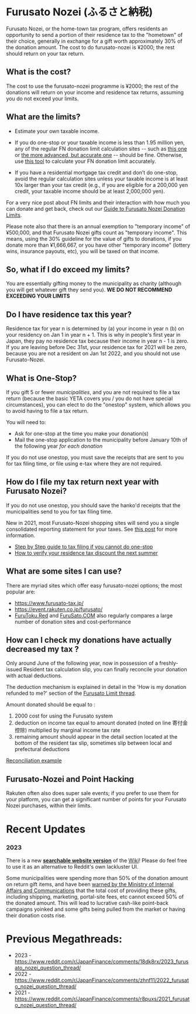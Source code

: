# Furusato Nozei (ふるさと納税)

Furusato Nozei, or the home-town tax program, offers residents an opportunity to send a portion of their residence tax to the "hometown" of their choice, generally in exchange for a gift worth approximately 30% of the donation amount.  The cost to do furusato-nozei is ¥2000; the rest should return on your tax return.

## What is the cost?

The cost to use the furusato-nozei programme is ¥2000; the rest of the donations will return on your income and residence tax returns, assuming you do not exceed your limits.

## What are the limits?

* Estimate your own taxable income.

* If you do one-stop or your taxable income is less than 1.95 million yen, any of the regular FN donation limit calculation sites -- such as [this one](https://www.furusato-tax.jp/about/easy_simulation) or [the more advanced, but accurate one](https://www.furusato-tax.jp/about/simulation) -- should be fine. Otherwise, use [this tool](https://kaikei7.com/furusato_nouzei_keisan/) to calculate your FN donation limit accurately.

* If you have a residential mortgage tax credit and don’t do one-stop, avoid the regular calculation sites unless your taxable income is at least 10x larger than your tax credit (e.g., if you are eligible for a 200,000 yen credit, your taxable income should be at least 2,000,000 yen).

For a very nice post about FN limits and their interaction with how much you can donate and get back, check out our [Guide to Furusato Nozei Donation Limits](https://www.reddit.com/r/JapanFinance/comments/zgr11k/guide_to_furusato_nozei_donation_limits/).

Please note also that there is an annual exemption to "temporary income" of ¥500,000, and that Furusato Nozei gifts count as "temporary income".  This means, using the 30% guideline for the value of gifts to donations, if you donate more than ¥1,666,667, or you have other "temporary income" (lottery wins, insurance payouts, etc), you will be taxed on that income.

## So, what if I do exceed my limits?

You are essentially gifting money to the municipality as charity (although you will get whatever gift they send you).  **WE DO NOT RECOMMEND EXCEEDING YOUR LIMITS**

## Do I have residence tax this year?

Residence tax for year n is determined by (a) your income in year n (b) on your residency on Jan 1 in year n + 1.  This is why in people's first year in Japan, they pay no residence tax because their income in year n - 1 is zero.  If you are leaving before Dec 31st, your residence tax for 2021 will be zero, because you are not a resident on Jan 1st 2022, and you should not use Furusato-Nozei.

## What is One-Stop?

If you gift 5 or fewer *municipalities*, and you are not required to file a tax return (because the basic YETA covers you / you do not have special circumstances), you can elect to do the "onestop" system, which allows you to avoid having to file a tax return.

You will need to:

* Ask for one-stop at the time you make your donation(s)
* Mail the one-stop application to the municipality before January 10th of the following year *for each donation*

If you do not use onestop, you must save the receipts that are sent to you for tax filing time, or file using e-tax where they are not required.

## How do I file my tax return next year with Furusato Nozei?

If you do not use onestop, you should save the hanko'd receipts that the municipalities send to you for tax filing time.

New in 2021, most Furusato-Nozei shopping sites will send you a single consolidated reporting statement for your taxes.  See [this post](https://www.reddit.com/r/JapanFinance/comments/qvpj2u/new_consolidated_furusato_nozei_statements/) for more information.

* [Step by Step guide to tax filing if you cannot do one-stop](https://www.satofull.jp/static/kakutei_shinkoku.php)
* [How to verify your residence tax discount the next summer](https://web.archive.org/web/20201125192309/https://blog.furusatohonpo.jp/2019/06/12/furuatotax-juminzei/)

## What are some sites I can use?

There are myriad sites which offer easy furusato-nozei options; the most popular are:

* https://www.furusato-tax.jp/
* https://event.rakuten.co.jp/furusato/
* [FuruToku.Red](https://furusato-toku.red/furusatotax-site-hikaku-346) and [FuruSato.COM](https://furu-sato.com/total/value_rank) also regularly compares a large number of donation sites and cost-performance

## How can I check my donations have actually decreased my tax ?

Only around June of the following year, now in possession of a freshly-issued Resident tax calculation slip, you can finally reconcile your donation with actual deductions.

The deduction mechanism is explained in detail in the 'How is my donation refunded to me?' section of the [Furusato Limit thread](https://www.reddit.com/r/JapanFinance/comments/zgr11k/guide_to_furusato_nozei_donation_limits/).

Amount donated should be equal to :
1) 2000 cost for using the Furusato system 
2) deduction on income tax equal to amount donated (noted on line 寄付金控除) multiplied by marginal income tax rate 
3) remaining amount should appear in the detail section located at the bottom of the resident tax slip, sometimes slip between local and prefectural deductions

[Reconciliation example](https://alexkwa.com/the-complete-guide-to-furusato-nozei/)

## Furusato-Nozei and Point Hacking

Rakuten often also does super sale events; if you prefer to use them for your platform, you can get a significant number of points for your Furusato Nozei purchases, within their limits.

# Recent Updates

### 2023

There is a new **[searchable website version](https://japanfinance.github.io/tax/residence/furusato-nozei/)** of the [Wiki](/tax/residence/furusato-nozei/)!  Please do feel free to use it as an alternative to Reddit's own lackluster UI.

Some municipalities were spending more than 50% of the donation amount on return gift items, and have been [warned by the Ministry of Internal Affairs and Communications](https://www.yomiuri.co.jp/national/20230215-OYT1T50326/) that the total cost of providing these gifts, including shipping, marketing, portal-site fees, etc cannot exceed 50% of the donated amount.  This will lead to lucrative cash-like point-back campaigns yoinked and some gifts being pulled from the market or having their donation costs rise.

# Previous Megathreads:

* 2023 - https://www.reddit.com/r/JapanFinance/comments/18dk8rx/2023_furusato_nozei_question_thread/
* 2022 - https://www.reddit.com/r/JapanFinance/comments/zhnf11/2022_furusato_nozei_question_thread/
* 2021 - https://www.reddit.com/r/JapanFinance/comments/r8puxs/2021_furusato_nozei_question_thread/
